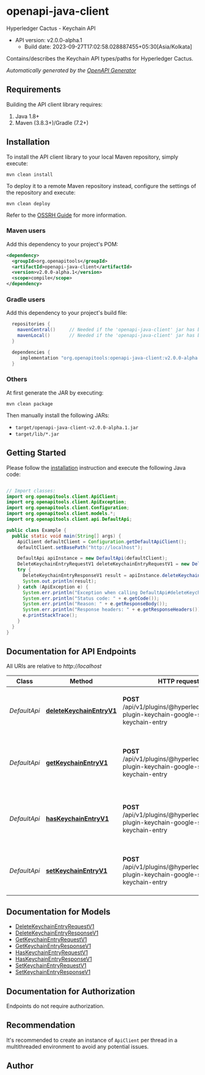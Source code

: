 # openapi-java-client

Hyperledger Cactus - Keychain API
- API version: v2.0.0-alpha.1
  - Build date: 2023-09-27T17:02:58.028887455+05:30[Asia/Kolkata]

Contains/describes the Keychain API types/paths for Hyperledger Cactus.


*Automatically generated by the [OpenAPI Generator](https://openapi-generator.tech)*


## Requirements

Building the API client library requires:
1. Java 1.8+
2. Maven (3.8.3+)/Gradle (7.2+)

## Installation

To install the API client library to your local Maven repository, simply execute:

```shell
mvn clean install
```

To deploy it to a remote Maven repository instead, configure the settings of the repository and execute:

```shell
mvn clean deploy
```

Refer to the [OSSRH Guide](http://central.sonatype.org/pages/ossrh-guide.html) for more information.

### Maven users

Add this dependency to your project's POM:

```xml
<dependency>
  <groupId>org.openapitools</groupId>
  <artifactId>openapi-java-client</artifactId>
  <version>v2.0.0-alpha.1</version>
  <scope>compile</scope>
</dependency>
```

### Gradle users

Add this dependency to your project's build file:

```groovy
  repositories {
    mavenCentral()     // Needed if the 'openapi-java-client' jar has been published to maven central.
    mavenLocal()       // Needed if the 'openapi-java-client' jar has been published to the local maven repo.
  }

  dependencies {
     implementation "org.openapitools:openapi-java-client:v2.0.0-alpha.1"
  }
```

### Others

At first generate the JAR by executing:

```shell
mvn clean package
```

Then manually install the following JARs:

* `target/openapi-java-client-v2.0.0-alpha.1.jar`
* `target/lib/*.jar`

## Getting Started

Please follow the [installation](#installation) instruction and execute the following Java code:

```java

// Import classes:
import org.openapitools.client.ApiClient;
import org.openapitools.client.ApiException;
import org.openapitools.client.Configuration;
import org.openapitools.client.models.*;
import org.openapitools.client.api.DefaultApi;

public class Example {
  public static void main(String[] args) {
    ApiClient defaultClient = Configuration.getDefaultApiClient();
    defaultClient.setBasePath("http://localhost");

    DefaultApi apiInstance = new DefaultApi(defaultClient);
    DeleteKeychainEntryRequestV1 deleteKeychainEntryRequestV1 = new DeleteKeychainEntryRequestV1(); // DeleteKeychainEntryRequestV1 | Request body to delete a keychain entry via its key
    try {
      DeleteKeychainEntryResponseV1 result = apiInstance.deleteKeychainEntryV1(deleteKeychainEntryRequestV1);
      System.out.println(result);
    } catch (ApiException e) {
      System.err.println("Exception when calling DefaultApi#deleteKeychainEntryV1");
      System.err.println("Status code: " + e.getCode());
      System.err.println("Reason: " + e.getResponseBody());
      System.err.println("Response headers: " + e.getResponseHeaders());
      e.printStackTrace();
    }
  }
}

```

## Documentation for API Endpoints

All URIs are relative to *http://localhost*

Class | Method | HTTP request | Description
------------ | ------------- | ------------- | -------------
*DefaultApi* | [**deleteKeychainEntryV1**](docs/DefaultApi.md#deleteKeychainEntryV1) | **POST** /api/v1/plugins/@hyperledger/cactus-plugin-keychain-google-sm/delete-keychain-entry | Deletes an entry under a key on the keychain backend.
*DefaultApi* | [**getKeychainEntryV1**](docs/DefaultApi.md#getKeychainEntryV1) | **POST** /api/v1/plugins/@hyperledger/cactus-plugin-keychain-google-sm/get-keychain-entry | Retrieves the contents of a keychain entry from the backend.
*DefaultApi* | [**hasKeychainEntryV1**](docs/DefaultApi.md#hasKeychainEntryV1) | **POST** /api/v1/plugins/@hyperledger/cactus-plugin-keychain-google-sm/has-keychain-entry | Checks that an entry exists under a key on the keychain backend.
*DefaultApi* | [**setKeychainEntryV1**](docs/DefaultApi.md#setKeychainEntryV1) | **POST** /api/v1/plugins/@hyperledger/cactus-plugin-keychain-google-sm/set-keychain-entry | Sets a value under a key on the keychain backend.


## Documentation for Models

 - [DeleteKeychainEntryRequestV1](docs/DeleteKeychainEntryRequestV1.md)
 - [DeleteKeychainEntryResponseV1](docs/DeleteKeychainEntryResponseV1.md)
 - [GetKeychainEntryRequestV1](docs/GetKeychainEntryRequestV1.md)
 - [GetKeychainEntryResponseV1](docs/GetKeychainEntryResponseV1.md)
 - [HasKeychainEntryRequestV1](docs/HasKeychainEntryRequestV1.md)
 - [HasKeychainEntryResponseV1](docs/HasKeychainEntryResponseV1.md)
 - [SetKeychainEntryRequestV1](docs/SetKeychainEntryRequestV1.md)
 - [SetKeychainEntryResponseV1](docs/SetKeychainEntryResponseV1.md)


<a id="documentation-for-authorization"></a>
## Documentation for Authorization

Endpoints do not require authorization.


## Recommendation

It's recommended to create an instance of `ApiClient` per thread in a multithreaded environment to avoid any potential issues.

## Author



